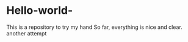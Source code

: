 # Hello-world-
This is a repository to try my hand
So far, everything is nice and clear.
another attempt
